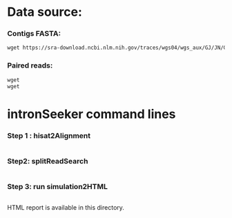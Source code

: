 Data source:
============

### Contigs FASTA: 

```diff
wget https://sra-download.ncbi.nlm.nih.gov/traces/wgs04/wgs_aux/GJ/JN/GJJN01/GJJN01.1.fsa_nt.gz
```

### Paired reads:

```diff
wget 
wget 
```

intronSeeker command lines
============================

### Step 1 : hisat2Alignment

```diff

```

### Step2: splitReadSearch

```diff

```

### Step 3: run simulation2HTML

```diff

```

HTML report is available in this directory.
